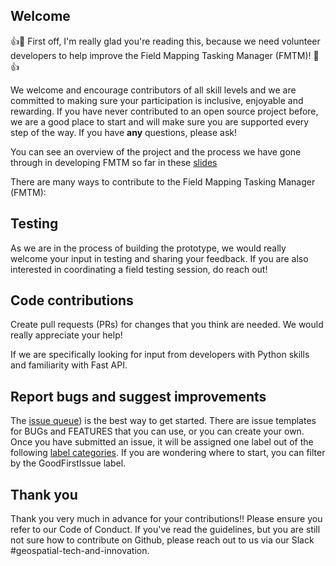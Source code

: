 ## Welcome

:+1::tada: First off, I'm really glad you're reading this, because we need volunteer developers to help improve the Field Mapping Tasking Manager (FMTM)! :tada::+1:

We welcome and encourage contributors of all skill levels and we are committed to making sure your participation is inclusive, enjoyable and rewarding. If you have never contributed to an open source project before, we are a good place to start and will make sure you are supported every step of the way. If you have **any** questions, please ask!

You can see an overview of the project and the process we have gone through in developing FMTM so far in these [slides](https://docs.google.com/presentation/d/1UrBG1X4MXwVd8Ps498FDlAYvesIailjjPPJfR_B4SUs/edit#slide=id.g15c1f409958_0_0)

There are many ways to contribute to the Field Mapping Tasking Manager (FMTM):

## Testing

As we are in the process of building the prototype, we would really welcome your input in testing and sharing your feedback. If you are also interested in coordinating a field testing session, do reach out!

## Code contributions

Create pull requests (PRs) for changes that you think are needed. We would really appreciate your help!

If we are specifically looking for input from developers with Python skills and familiarity with Fast API.

## Report bugs and suggest improvements

The [issue queue](https://github.com/hotosm/fmtm/issues)) is the best way to get started. There are issue templates for BUGs and FEATURES that you can use, or you can create your own. Once you have submitted an issue, it will be assigned one label out of the following [label categories](https://github.com/hotosm/fmtm/labels). If you are wondering where to start, you can filter by the GoodFirstIssue label.

## Thank you

Thank you very much in advance for your contributions!! Please ensure you refer to our Code of Conduct.
If you've read the guidelines, but you are still not sure how to contribute on Github, please reach out to us via our Slack #geospatial-tech-and-innovation.
